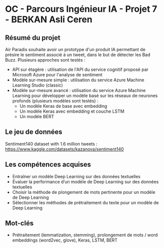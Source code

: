 # OC - Parcours Ingénieur IA - Projet 7 - BERKAN Asli Ceren

## Résumé du projet
Air Paradis souhaite avoir un prototype d'un produit IA permettant de présire le sentiment associé à un tweet, dans le but de détecter les Bad Buzz. Plusieurs approches sont testés :
- API sur étagère : utilisation de l'API du service cognitif proposé par Microsoft Azure pour l'analyse de sentiment
- Modèle sur-mesure simple : utilisation du service Azure Machine Learning Studio (classic)
- Modèle sur-mesure avancé : utilisation du service Azure Machine Learning pour développer un modèle basé sur les réseaux de neurones profonds (plusieurs modèles sont testés) :
    * Un modèle Keras de base avec embedding
    * Un modèle Keras avec embedding et couche LSTM
    * Un modèle BERT

## Le jeu de données
Sentiment140 dataset with 1.6 million tweets :
https://www.kaggle.com/datasets/kazanova/sentiment140

## Les compétences acquises
- Entraîner un modèle Deep Learning sur des données textuelles
- Évaluer la performance d’un modèle de Deep Learning sur des données textuelles
- Choisir la méthode de plongement de mots pertinente pour un modèle de Deep Learning
- Sélectionner les méthodes de prétraitement du texte pour un modèle de Deep Learning

## Mot-clés
- Prétraitement (lemmatization, stemming), prolongement de mots / word embeddings (word2vec, glove), Keras, LSTM, BERT 